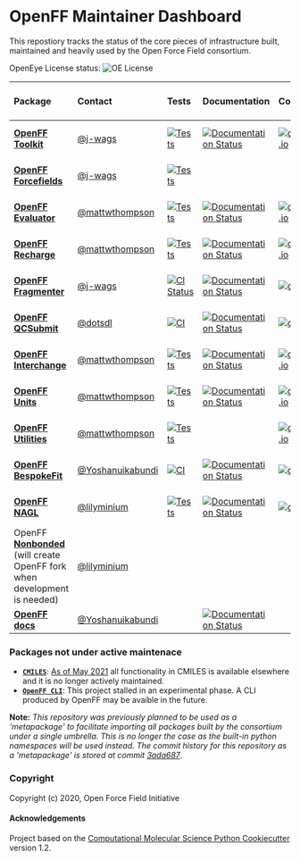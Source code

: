 OpenFF Maintainer Dashboard
===========================

This repostiory tracks the status of the core pieces of infrastructure built, maintained and heavily used by the Open Force Field consortium.

OpenEye License status: ![OE License](https://github.com/openforcefield/status/workflows/OE%20License/badge.svg)


| Package                                                                                                                  | Contact                                                | Tests                                                                                                                                                                                                   | Documentation                                                                                                                                                                     | Coverage                                                                                                                                                                       | Conda build                                                                                                                              | pre-commit CI                                                                                                                                                                                        |
|:-------------------------------------------------------------------------------------------------------------------------|:-------------------------------------------------------|:--------------------------------------------------------------------------------------------------------------------------------------------------------------------------------------------------------|:----------------------------------------------------------------------------------------------------------------------------------------------------------------------------------|:-------------------------------------------------------------------------------------------------------------------------------------------------------------------------------|:-----------------------------------------------------------------------------------------------------------------------------------------|:-----------------------------------------------------------------------------------------------------------------------------------------------------------------------------------------------------|
| [**OpenFF Toolkit**](https://github.com/openforcefield/openff-toolkit)                                                   | [@j-wags](https://github.com/j-wags)                   | [![Tests](https://github.com/openforcefield/openff-toolkit/workflows/CI/badge.svg)](https://github.com/openforcefield/openff-toolkit/actions?query=branch%3Amain+workflow%3Aci)                         | [![Documentation Status](https://readthedocs.org/projects/open-forcefield-toolkit/badge/?version=latest)](https://open-forcefield-toolkit.readthedocs.io/en/latest/?badge=latest) | [![codecov.io](https://codecov.io/github/openforcefield/openff-toolkit/coverage.svg?branch=main)](https://codecov.io/github/openforcefield/openff-toolkit?branch=main)         | [![conda-forge](https://img.shields.io/conda/v/conda-forge/openff-toolkit.svg)](https://anaconda.org/conda-forge/openff-toolkit)         | [![pre-commit.ci status](https://results.pre-commit.ci/badge/github/openforcefield/openff-toolkit/main.svg)](https://results.pre-commit.ci/latest/github/openforcefield/openff-toolkit/main)         |
| [**OpenFF Forcefields**](https://github.com/openforcefield/openff-forcefields)                                           | [@j-wags](https://github.com/j-wags)                   | [![Tests](https://github.com/openforcefield/openff-forcefields/workflows/CI/badge.svg)](https://github.com/openforcefield/openff-forcefields/actions?query=branch%3Amaster+workflow%3Aci)               |                                                                                                                                                                                   |                                                                                                                                                                                | [![conda-forge](https://img.shields.io/conda/v/conda-forge/openff-forcefields.svg)](https://anaconda.org/conda-forge/openff-forcefields) |                                                                                                                                                                                                      |
| [**OpenFF Evaluator**](https://github.com/openforcefield/openff-evaluator)                                               | [@mattwthompson](https://github.com/mattwthompson)     | [![Tests](https://github.com/openforcefield/openff-evaluator/workflows/tests/badge.svg)](https://github.com/openforcefield/openff-evaluator/actions?query=branch%3Amain+workflow%3Atests)               | [![Documentation Status](https://readthedocs.org/projects/openff-evaluator/badge/?version=latest)](https://openff-evaluator.readthedocs.io/en/latest/?badge=latest)               | [![codecov.io](https://codecov.io/github/openforcefield/openff-evaluator/coverage.svg?branch=main)](https://codecov.io/github/openforcefield/openff-evaluator?branch=main)     | [![conda-forge](https://img.shields.io/conda/v/conda-forge/openff-evaluator.svg)](https://anaconda.org/conda-forge/openff-evaluator)     |                                                                                                                                                                                                      |
| [**OpenFF Recharge**](https://github.com/openforcefield/openff-recharge)                                                 | [@mattwthompson](https://github.com/mattwthompson)     | [![Tests](https://github.com/openforcefield/openff-recharge/workflows/tests/badge.svg)](https://github.com/openforcefield/openff-recharge/actions?query=branch%3Amain+workflow%3Atests)                 | [![Documentation Status](https://readthedocs.org/projects/openff-recharge/badge/?version=stable)](https://docs.openforcefield.org/projects/recharge/en/stable/?badge=stable)      | [![codecov.io](https://codecov.io/github/openforcefield/openff-recharge/coverage.svg?branch=main)](https://codecov.io/github/openforcefield/openff-recharge?branch=main)       | [![conda-forge](https://img.shields.io/conda/v/conda-forge/openff-recharge.svg)](https://anaconda.org/conda-forge/openff-recharge)       |                                                                                                                                                                                                      |
| [**OpenFF Fragmenter**](https://github.com/openforcefield/fragmenter)                                                    | [@j-wags](https://github.com/j-wags)                   | [![CI Status](https://github.com/openforcefield/fragmenter/workflows/CI/badge.svg)](https://github.com/openforcefield/fragmenter/actions?query=branch%3Amaster+workflow%3ACI)                           | [![Documentation Status](https://readthedocs.org/projects/fragmenter/badge/?version=latest)](https://fragmenter.readthedocs.io/en/latest/?badge=latest)                           | [![codecov](https://codecov.io/gh/openforcefield/openff-fragmenter/branch/master/graph/badge.svg)](https://codecov.io/gh/openforcefield/fragmenter/branch/master)              | [![conda-forge](https://img.shields.io/conda/v/conda-forge/openff-fragmenter.svg)](https://anaconda.org/conda-forge/openff-fragmenter)   |                                                                                                                                                                                                      |
| [**OpenFF QCSubmit**](https://github.com/openforcefield/openff-qcsubmit)                                                 | [@dotsdl](https://github.com/dotsdl)                   | [![CI](https://github.com/openforcefield/openff-qcsubmit/workflows/CI/badge.svg?branch=main)](https://github.com/openforcefield/openff-qcsubmit/actions?query=branch%3Amain+workflow%3ACI)              | [![Documentation Status](https://readthedocs.org/projects/openff-qcsubmit/badge/?version=latest)](https://openff-qcsubmit.readthedocs.io/en/latest/?badge=latest)                 | [![codecov](https://codecov.io/gh/openforcefield/openff-qcsubmit/branch/main/graph/badge.svg)](https://codecov.io/gh/openforcefield/openff-qcsubmit/branch/main)               | [![conda-forge](https://img.shields.io/conda/v/conda-forge/openff-qcsubmit.svg)](https://anaconda.org/conda-forge/openff-qcsubmit)       |                                                                                                                                                                                                      |
| [**OpenFF Interchange**](https://github.com/openforcefield/openff-interchange)                                           | [@mattwthompson](https://github.com/mattwthompson)     | [![Tests](https://github.com/openforcefield/openff-interchange/workflows/full_tests/badge.svg)](https://github.com/openforcefield/openff-interchange/actions?query=branch%3Amain+workflow%3Afull_tests) | [![Documentation Status](https://readthedocs.org/projects/openff-interchange/badge/?version=latest)](https://openff-interchange.readthedocs.io/en/latest/?badge=latest)           | [![codecov.io](https://codecov.io/github/openforcefield/openff-interchange/coverage.svg?branch=main)](https://codecov.io/github/openforcefield/openff-interchange?branch=main) | [![conda-forge](https://img.shields.io/conda/v/conda-forge/openff-interchange.svg)](https://anaconda.org/conda-forge/openff-interchange) | [![pre-commit.ci status](https://results.pre-commit.ci/badge/github/openforcefield/openff-interchange/main.svg)](https://results.pre-commit.ci/latest/github/openforcefield/openff-interchange/main) |
| [**OpenFF Units**](https://github.com/openforcefield/openff-units)                                                       | [@mattwthompson](https://github.com/mattwthompson)     | [![Tests](https://github.com/openforcefield/openff-units/workflows/CI/badge.svg)](https://github.com/openforcefield/openff-units/actions/workflows/ci.yaml?query=branch%3Amain+workflow%3ACI)           | [![Documentation Status](https://readthedocs.org/projects/openff-units/badge/?version=latest)](https://openff-units.readthedocs.io/en/latest/?badge=latest)                       | [![codecov.io](https://codecov.io/github/openforcefield/openff-units/coverage.svg?branch=main)](https://codecov.io/github/openforcefield/openff-units?branch=main)             | [![conda-forge](https://img.shields.io/conda/v/conda-forge/openff-units.svg)](https://anaconda.org/conda-forge/openff-units)             |                                                                                                                                                                                                      |
| [**OpenFF Utilities**](https://github.com/openforcefield/openff-utilities)                                               | [@mattwthompson](https://github.com/mattwthompson)     | [![Tests](https://github.com/openforcefield/openff-utilities/workflows/CI/badge.svg)](https://github.com/openforcefield/openff-utilities/actions/workflows/ci.yaml?query=branch%3Amain+workflow%3ACI)   |                                                                                                                                                                                   | [![codecov.io](https://codecov.io/github/openforcefield/openff-utilities/coverage.svg?branch=main)](https://codecov.io/github/openforcefield/openff-utilities?branch=main)     | [![conda-forge](https://img.shields.io/conda/v/conda-forge/openff-utilities.svg)](https://anaconda.org/conda-forge/openff-utilities)     |                                                                                                                                                                                                      |
| [**OpenFF BespokeFit**](https://github.com/openforcefield/openff-bespokefit)                                             | [@Yoshanuikabundi](https://github.com/Yoshanuikabundi) | [![CI](https://github.com/openforcefield/openff-bespokefit/actions/workflows/CI.yaml/badge.svg)](https://github.com/openforcefield/openff-bespokefit/actions/workflows/CI.yaml)                         | [![Documentation Status](https://readthedocs.org/projects/openff-bespokefit/badge/?version=stable)](https://docs.openforcefield.org/projects/bespokefit/en/stable/?badge=stable)  | [![codecov](https://codecov.io/gh/openforcefield/openff-bespokefit/branch/main/graph/badge.svg)](https://codecov.io/gh/openforcefield/openff-bespokefit/branch/main)           | [![conda-forge](https://img.shields.io/conda/v/conda-forge/openff-bespokefit.svg)](https://anaconda.org/conda-forge/openff-bespokefit)   | [![pre-commit.ci status](https://results.pre-commit.ci/badge/github/openforcefield/openff-bespokefit/main.svg)](https://results.pre-commit.ci/latest/github/openforcefield/openff-bespokefit/main)   |
| [**OpenFF NAGL**](https://github.com/openforcefield/openff-nagl)                                                         | [@lilyminium](https://github.com/lilyminium)           | [![Tests](https://github.com/openforcefield/openff-nagl/actions/workflows/gh-ci.yaml/badge.svg)](https://github.com/openforcefield/openff-nagl/actions?query=branch%3Amain+workflow%3Agh-ci)            | [![Documentation Status](https://readthedocs.org/projects/openff-nagl/badge/?version=stable)](https://docs.openforcefield.org/projects/nagl/en/stable/?badge=stable)              | [![codecov](https://codecov.io/gh/openforcefield/openff-nagl/branch/main/graph/badge.svg)](https://codecov.io/gh/openforcefield/openff-nagl/branch/main)                       | [![conda-forge](https://img.shields.io/conda/v/conda-forge/openff-nagl.svg)](https://anaconda.org/conda-forge/openff-nagl)               |                                                                                                                                                                                                      |
| OpenFF [**Nonbonded**](https://github.com/SimonBoothroyd/nonbonded) (will create OpenFF fork when development is needed) | [@lilyminium](https://github.com/lilyminium)           |                                                                                                                                                                                                         |                                                                                                                                                                                   |                                                                                                                                                                                |                                                                                                                                          |                                                                                                                                                                                                      |
| [**OpenFF docs**](https://github.com/openforcefield/openff-docs)                                                         | [@Yoshanuikabundi](https://github.com/Yoshanuikabundi) |                                                                                                                                                                                                         | [![Documentation Status](https://readthedocs.org/projects/openff-docs/badge/?version=latest)](https://docs.openforcefield.org/en/latest/?badge=latest)                            |                                                                                                                                                                                |                                                                                                                                          |                                                                                                                                                                                                      |


### Packages not under active maintenace

* [**`CMILES`**](https://github.com/openforcefield/cmiles): [As of May 2021](https://github.com/openforcefield/cmiles/tree/9befbd02c93525f90c2f4af12e951d90cb9618b1#cmiles-is-no-longer-actively-maintained) all functionality in CMILES is available elsewhere and it is no longer actively maintained.
* [**`OpenFF CLI`**](https://github.com/openforcefield/openff-cli): This project stalled in an experimental phase. A CLI produced by OpenFF may be avaible in the future.

**Note:** *This repository was previously planned to be used as a 'metapackage' to facilitate importing all packages built by the consortium under a single umbrella. This is no longer the case as the built-in python namespaces will be used instead. The commit history for this repository as a 'metapackage' is stored at commit [3ada687](3ada68743104d49f7ee03c933fde6af3ce78d972)*.

### Copyright

Copyright (c) 2020, Open Force Field Initiative


#### Acknowledgements
 
Project based on the 
[Computational Molecular Science Python Cookiecutter](https://github.com/molssi/cookiecutter-cms) version 1.2.
